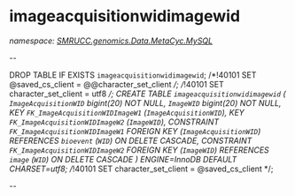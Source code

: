 ﻿# imageacquisitionwidimagewid
_namespace: [SMRUCC.genomics.Data.MetaCyc.MySQL](./index.md)_

--
 
 DROP TABLE IF EXISTS `imageacquisitionwidimagewid`;
 /*!40101 SET @saved_cs_client = @@character_set_client */;
 /*!40101 SET character_set_client = utf8 */;
 CREATE TABLE `imageacquisitionwidimagewid` (
 `ImageAcquisitionWID` bigint(20) NOT NULL,
 `ImageWID` bigint(20) NOT NULL,
 KEY `FK_ImageAcquisitionWIDImageW1` (`ImageAcquisitionWID`),
 KEY `FK_ImageAcquisitionWIDImageW2` (`ImageWID`),
 CONSTRAINT `FK_ImageAcquisitionWIDImageW1` FOREIGN KEY (`ImageAcquisitionWID`) REFERENCES `bioevent` (`WID`) ON DELETE CASCADE,
 CONSTRAINT `FK_ImageAcquisitionWIDImageW2` FOREIGN KEY (`ImageWID`) REFERENCES `image` (`WID`) ON DELETE CASCADE
 ) ENGINE=InnoDB DEFAULT CHARSET=utf8;
 /*!40101 SET character_set_client = @saved_cs_client */;
 
 --




